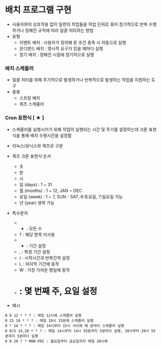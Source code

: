 # 배치 프로그램 구현
- 사용자와의 상호작용 없이 일련의 작업들을 작업 단위로 묶어 정기적으로 반복 수행하거나 정해진 규칙에 따라 일괄 처리하는 방법
- 유형
  - 이벤트 배치 : 사용자가 정의해 둔 조건 충족 시 자동으로 실행
  - 온디맨드 배치 : 명시적 요구가 있을 때마다 실행
  - 정기 배치 : 정해진 시점에 정기적으로 실행

### 배치 스케줄러
- 일괄 처리를 위해 주기적으로 발생하거나 반복적으로 발생하는 작업을 지원하는 도구
- 종류
  - 스프링 배치
  - 쿼츠 스케줄러

### Cron 표현식 [ ★ ]
- 스케줄러를 실행시키기 위해 작업이 실행되는 시간 및 주기를 설정하는데 크론 표현식을 통해 배치 수행시간을 설정함
- 리눅스/유닉스와 쿼츠로 구분
- 쿼츠 크론 표현식 순서
  - 초
  - 분
  - 시
  - 일 (days) : 1 ~ 31
  - 월 (months) : 1 ~ 12, JAN ~ DEC
  - 요일 (week) : 1 ~ 7, SUN - SAT, 6:토요일, 7:일요일 가능
  - 년 (year) 생략 가능
- 특수문자
  - * : 모든 수
  - ? : 해당 항목 미사용
  - - : 기간 설정
  - , : 특정 기간 설정
  - / : 시작시간과 반복간격 설정
  - L : 마지막 기간에 동작
  - W : 가장 가까운 평일에 동작
  - # : 몇 번째 주, 요일 설정

- 예시
```
0 0 12 * * ? : 매일 12시에 스케줄러 실행
0 15 10 * * ? : 매일 10시 15분에 스케줄러 실행
0 * 14 * * ? : 매일 14시부터 15시 사이에 매 분마다 스케줄러 실행
0 0/5 14,20 * * ? : 매일 14시부터 14시 55분까지 5분마다 실행, 20시부터 20시 55분까지 5분마다 실행
0 0 20 ? * MON-FRI : 월요일부터 금요일까지 매일 20시에 
```















